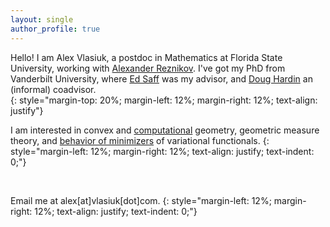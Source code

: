 ```yaml
---
layout: single
author_profile: true
---
```


Hello! I am Alex Vlasiuk, a postdoc in Mathematics at Florida State University, working with [Alexander Reznikov](https://www.math.fsu.edu/~reznikov/).
I've got my PhD from Vanderbilt University, where [Ed Saff](https://my.vanderbilt.edu/edsaff/) was my advisor, and [Doug Hardin](https://my.vanderbilt.edu/doughardin/) an (informal) coadvisor.<br> 
{: style="margin-top: 20%; margin-left: 12%; margin-right: 12%; text-align: justify"}
<br>

I am interested in convex and [computational](/_pages/code) geometry, geometric measure theory, and [behavior of minimizers](/_pages/publist) of variational functionals.
{: style="margin-left: 12%; margin-right: 12%; text-align: justify; text-indent: 0;"} 

<br>

Email me at alex[at]vlasiuk[dot]com.
{: style="margin-left: 12%; margin-right: 12%; text-align: justify; text-indent: 0;"} 
